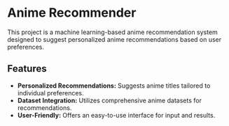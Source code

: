 # Anime Recommender

This project is a machine learning-based anime recommendation system designed to suggest personalized anime recommendations based on user preferences.

## Features

- **Personalized Recommendations:** Suggests anime titles tailored to individual preferences.
- **Dataset Integration:** Utilizes comprehensive anime datasets for recommendations.
- **User-Friendly:** Offers an easy-to-use interface for input and results.

